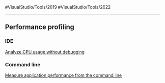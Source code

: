 #VisualStudio/Tools/2019
#VisualStudio/Tools/2022

---

## Performance profiling

### IDE

[Analyze CPU usage without debugging](https://learn.microsoft.com/en-us/visualstudio/profiling/cpu-usage?view=vs-2022)

### Command line

[Measure application performance from the command line](https://learn.microsoft.com/en-us/visualstudio/profiling/profile-apps-from-command-line?view=vs-2022)